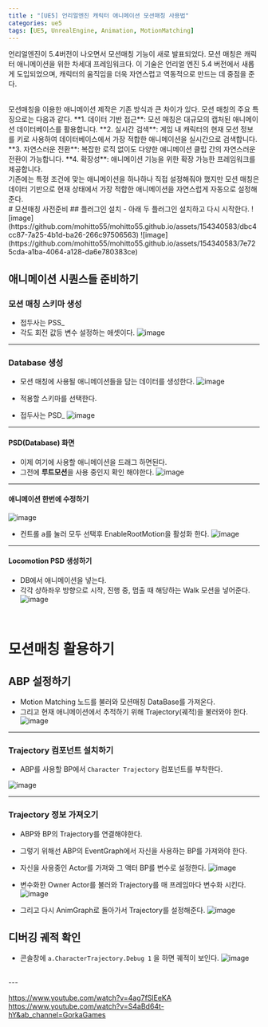 ```yaml
---
title : "[UE5] 언리얼엔진 캐릭터 애니메이션 모션매칭 사용법"
categories: ue5
tags: [UE5, UnrealEngine, Animation, MotionMatching]
---
```


언리얼엔진이 5.4버전이 나오면서 모션매칭 기능이 새로 발표되었다.
모션 매칭은 캐릭터 애니메이션을 위한 차세대 프레임워크다. 이 기술은 언리얼 엔진 5.4 버전에서 새롭게 도입되었으며, 캐릭터의 움직임을 더욱 자연스럽고 역동적으로 만드는 데 중점을 준다.

<br>
모션매칭을 이용한 애니메이션 제작은 기존 방식과 큰 차이가 있다. 모션 매칭의 주요 특징으로는 다음과 같다.
**1. 데이터 기반 접근**: 모션 매칭은 대규모의 캡처된 애니메이션 데이터베이스를 활용합니다.
**2. 실시간 검색**: 게임 내 캐릭터의 현재 모션 정보를 키로 사용하여 데이터베이스에서 가장 적합한 애니메이션을 실시간으로 검색합니다.
**3. 자연스러운 전환**: 복잡한 로직 없이도 다양한 애니메이션 클립 간의 자연스러운 전환이 가능합니다.
**4. 확장성**: 애니메이션 기능을 위한 확장 가능한 프레임워크를 제공합니다.

<br>
기존에는 특정 조건에 맞는 애니메이션을 하나하나 직접 설정해줘야 했지만 모션 매칭은 데이터 기반으로 현재 상태에서 가장 적합한 애니메이션을 자연스럽게 자동으로 설정해준다.

<br>
# 모션매칭 사전준비
## 플러그인 설치
- 아래 두 플러그인 설치하고 다시 시작한다.
![image](https://github.com/mohitto55/mohitto55.github.io/assets/154340583/dbc4cc87-7a25-4b1d-ba26-266c97506563)
![image](https://github.com/mohitto55/mohitto55.github.io/assets/154340583/7e725cda-a1ba-4064-a128-da6e780383ce)

## 애니메이션 시퀀스들 준비하기
### 모션 매칭 스키마 생성
- 접두사는 PSS_
- 각도 회전 값등 변수 설정하는 애셋이다.
![image](https://github.com/mohitto55/mohitto55.github.io/assets/154340583/331aea83-d937-4559-845f-ecc26b726c6c)

---

### Database 생성
- 모션 매칭에 사용될 애니메이션들을 담는 데이터를 생성한다.
![image](https://github.com/mohitto55/mohitto55.github.io/assets/154340583/6c101550-6a54-4a12-a0b9-da28e1352eeb)

- 적용할 스키마를 선택한다.
- 접두사는 PSD_
![image](https://github.com/mohitto55/mohitto55.github.io/assets/154340583/04961922-19f6-47d4-88e8-5692eacf7047)

---

#### PSD(Database) 화면
- 이제 여기에 사용할 애니메이션을 드래그 하면된다.
- 그전에 **루트모션**을 사용 중인지 확인 해야한다.
![image](https://github.com/mohitto55/mohitto55.github.io/assets/154340583/896d1c75-1c1b-4a07-b845-d8cf73b2a123)

---

#### 애니메이션 한번에 수정하기
![image](https://github.com/mohitto55/mohitto55.github.io/assets/154340583/5e49972c-c46e-436e-90dd-29f8af77b1ee)

- 컨트롤 a를 눌러 모두 선택후 EnableRootMotion을 활성화 한다.
![image](https://github.com/mohitto55/mohitto55.github.io/assets/154340583/e10b9b6c-489e-4f8f-af60-5610d371c867)

---

#### Locomotion PSD 생성하기
- DB에서 애니메이션을 넣는다.
- 각각 상하좌우 방향으로 시작, 진행 중, 멈출 때 해당하는 Walk 모션을 넣어준다.
![image](https://github.com/mohitto55/mohitto55.github.io/assets/154340583/36724702-59f2-4684-a817-0ae49418333f)

<br>

# 모션매칭 활용하기
## ABP 설정하기
- Motion Matching 노드를 불러와 모션매칭 DataBase를 가져온다.
- 그리고 현재 애니메이션에서 추적하기 위해 Trajectory(궤적)을 불러와야 한다.
![image](https://github.com/mohitto55/mohitto55.github.io/assets/154340583/6c49c019-d49b-4f55-af2a-4ab987c59842)

---

### Trajectory 컴포넌트 설치하기
- ABP를 사용할 BP에서 `Character Trajectory` 컴포넌트를 부착한다.

![image](https://github.com/mohitto55/mohitto55.github.io/assets/154340583/31db32d6-577e-49b2-9075-bc079c638a43)

---

### Trajectory 정보 가져오기
- ABP와 BP의 Trajectory를 연결해야한다.
- 그렇기 위해선 ABP의 EventGraph에서 자신을 사용하는 BP를 가져와야 한다.
- 자신을 사용중인 Actor를 가져와 그 액터 BP를 변수로 설정한다.
![image](https://github.com/mohitto55/mohitto55.github.io/assets/154340583/128cb3a3-5f92-4268-a926-57aeb39bb0dd)

- 변수화한 Owner Actor를 불러와 Trajectory를 매 프레임마다 변수화 시킨다.
![image](https://github.com/mohitto55/mohitto55.github.io/assets/154340583/c697f497-df56-46d3-bed8-1bb8e34fdb2f)

- 그리고 다시 AnimGraph로 돌아가서 Trajectory를 설정해준다.
![image](https://github.com/mohitto55/mohitto55.github.io/assets/154340583/a5b14922-a3a4-4367-b352-58a285a1615d)

## 디버깅 궤적 확인
- 콘솔창에 `a.CharacterTrajectory.Debug 1` 을 하면 궤적이 보인다.
![image](https://github.com/mohitto55/mohitto55.github.io/assets/154340583/592c0d2d-152c-4334-864a-909b3613afec)



<br>
---
<br>

<div class="Reference">
<div class="callout-header"> </div>
<p>
<a href="https://www.youtube.com/watch?v=4ag7fSlEeKA">https://www.youtube.com/watch?v=4ag7fSlEeKA</a>
<a href="https://www.youtube.com/watch?v=S4aBd64t-hY&ab_channel=GorkaGames">https://www.youtube.com/watch?v=S4aBd64t-hY&ab_channel=GorkaGames</a>
</p>
</div>